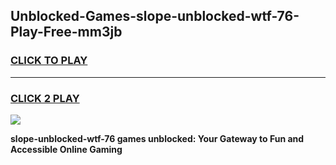 
## Unblocked-Games-slope-unblocked-wtf-76-Play-Free-mm3jb
<h3>
<a href="https://premium76.site?title=slope-unblocked-wtf-76&ref=19M">CLICK TO PLAY</a></h3>
<hr>

<h3>
<a href="https://premium76.site?title=slope-unblocked-wtf-76&ref=19M">CLICK 2 PLAY</a>
  
</h3>

<a href="https://premium76.site?title=slope-unblocked-wtf-76&ref=19M"><img src="https://clearcache.store/games.png"></a>


**slope-unblocked-wtf-76 games unblocked: Your Gateway to Fun and Accessible Online Gaming**
